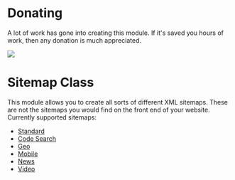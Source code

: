 # Donating

A lot of work has gone into creating this module. If it's saved you hours of work,
then any donation is much appreciated.

<a href='http://www.pledgie.com/campaigns/8016'>
	<img src='http://www.pledgie.com/campaigns/8016.png?skin_name=chrome'/>
</a>

# Sitemap Class

This module allows you to create all sorts of different XML sitemaps. These are not
the sitemaps you would find on the front end of your website. Currently supported
sitemaps:

- [Standard](http://www.sitemaps.org/protocol.php)
- [Code Search](http://www.google.com/support/webmasters/bin/answer.py?answer=75224)
- [Geo](http://www.google.com/support/webmasters/bin/answer.py?answer=94554)
- [Mobile](http://www.google.com/support/webmasters/bin/answer.py?answer=34648)
- [News](http://www.google.com/support/webmasters/bin/answer.py?hl=en&answer=74288)
- [Video](http://www.google.com/support/webmasters/bin/answer.py?answer=80472)
